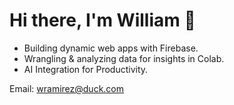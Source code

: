 # Hi there, I'm William 👋

* Building dynamic web apps with Firebase.
* Wrangling & analyzing data for insights in Colab.
* AI Integration for Productivity.

Email: wramirez@duck.com
